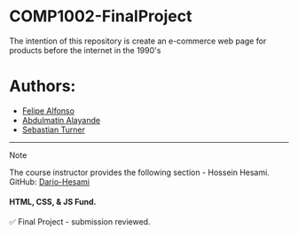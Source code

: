 # COMP1002-FinalProject
The intention of this repository is create an e-commerce web page for products before the internet in the 1990's

# Authors:

- [Felipe Alfonso](https://github.com/Pipetr)
- [Abdulmatin Alayande](https://github.com/AlayandeWork)
- [Sebastian Turner](https://github.com/SebbyT381)

 ---
> [!NOTE]
> The course instructor provides the following section - Hossein Hesami.<br>GitHub: <a href="https://github.com/Dario-Hesami">Dario-Hesami</a>
<h4>HTML, CSS, & JS Fund.</h4>
✅ Final Project - submission reviewed.
